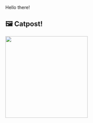 Hello there!



## 🖼️ Catpost!

<sub>
    <img src="https://cdn2.thecatapi.com/images/ad0.jpg" height="256">
</sub>

